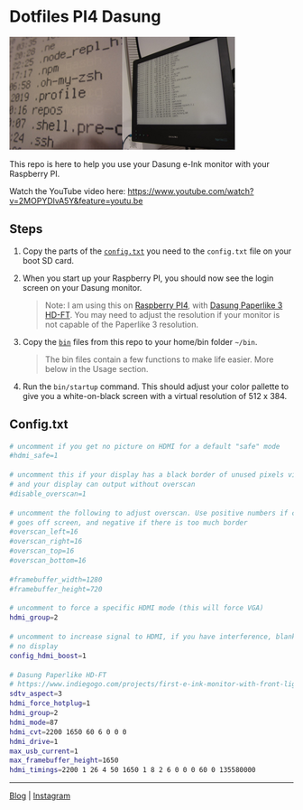 # Dotfiles PI4 Dasung

<img src="dasung-paperlike-3-pi-4-close-up.jpg" width="200"/><img src="dasung-paperlike-3-pi-4.jpg" width="200" />

This repo is here to help you use your Dasung e-Ink monitor with your Raspberry PI.

Watch the YouTube video here: https://www.youtube.com/watch?v=2MOPYDlvA5Y&feature=youtu.be

## Steps

1. Copy the parts of the [`config.txt`](config.txt) you need to the `config.txt` file on your boot SD card.

2. When you start up your Raspberry PI, you should now see the login screen on your Dasung monitor.

    > Note: I am using this on [Raspberry PI4](https://www.raspberrypi.org/products/raspberry-pi-4-model-b/), with [Dasung Paperlike 3 HD-FT](https://www.amazon.com/Dasung-Paperlike-Front-Light-Touch-Monitor/dp/B07SKS6CS7). You may need to adjust the resolution if your monitor is not capable of the Paperlike 3 resolution.

3. Copy the [`bin`](bin/)  files from this repo to your home/bin folder `~/bin`.

    > The bin files contain a few functions to make life easier. More below in the Usage section.

4. Run the `bin/startup` command. This should adjust your color pallette to give you a white-on-black screen with a virtual resolution of 512 x 384.

## Config.txt

```bash
# uncomment if you get no picture on HDMI for a default "safe" mode
#hdmi_safe=1

# uncomment this if your display has a black border of unused pixels visible
# and your display can output without overscan
#disable_overscan=1

# uncomment the following to adjust overscan. Use positive numbers if console
# goes off screen, and negative if there is too much border
#overscan_left=16
#overscan_right=16
#overscan_top=16
#overscan_bottom=16

#framebuffer_width=1280
#framebuffer_height=720

# uncomment to force a specific HDMI mode (this will force VGA)
hdmi_group=2

# uncomment to increase signal to HDMI, if you have interference, blanking, or
# no display
config_hdmi_boost=1

# Dasung Paperlike HD-FT 
# https://www.indiegogo.com/projects/first-e-ink-monitor-with-front-light-touch
sdtv_aspect=3
hdmi_force_hotplug=1
hdmi_group=2
hdmi_mode=87
hdmi_cvt=2200 1650 60 6 0 0 0
hdmi_drive=1
max_usb_current=1
max_framebuffer_height=1650
hdmi_timings=2200 1 26 4 50 1650 1 8 2 6 0 0 0 60 0 135580000 
```

---

[Blog](https://f1lt3r.io) | [Instagram](https://www.instagram.com/f1lt3r/)

